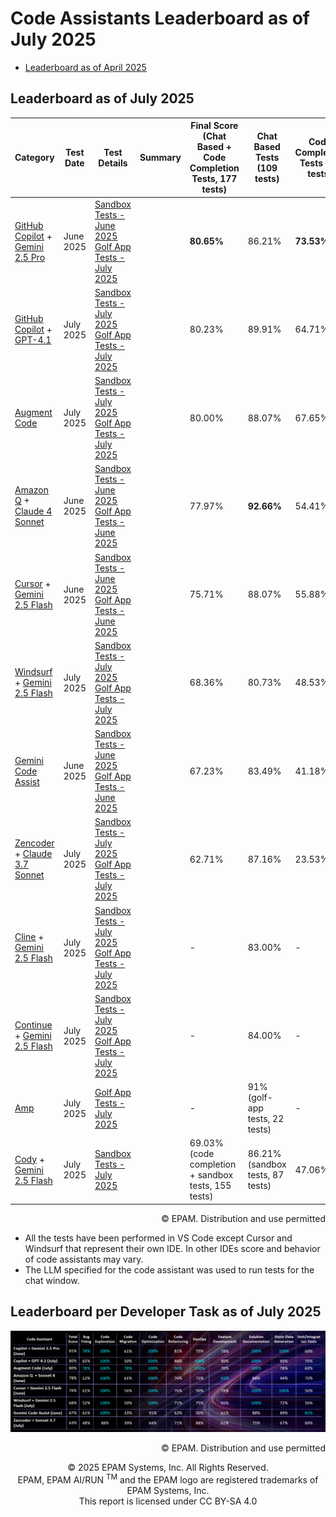 # Code Assistants Leaderboard as of July 2025

- [Leaderboard as of April 2025](code-assistants-2025.md)

## Leaderboard as of July 2025

| Category                                                                                                                                                           | Test Date | Test Details                                                                                                                                                                                                       | Summary                                                                                                                                                                                                                 | Final Score (Chat Based + Code Completion Tests, 177 tests) | Chat Based Tests (109 tests)     | Code Completion Tests (68 tests) |
|--------------------------------------------------------------------------------------------------------------------------------------------------------------------|-----------|--------------------------------------------------------------------------------------------------------------------------------------------------------------------------------------------------------------------|-----------------------------------------------------------------------------------------------------------------------------------------------------------------------------------------------------------------------------------|-------------------------------------------------------------|----------------------------------|----------------------------------|
| [GitHub Copilot](https://github.com/features/copilot) + [Gemini 2.5 Pro](https://cloud.google.com/vertex-ai/generative-ai/docs/models/gemini/2-5-pro)              | June 2025 | [Sandbox Tests - June 2025](reports/copilot/2025/copilot-gemini2.5Pro-sandbox-tests-june-2025.md) <br> [Golf App Tests - July 2025](reports/copilot/2025/copilot-gemini2.5Pro-golf-app-tests-june-2025.md)         |  | **80.65%**                                                  | 86.21%                           | **73.53%**                       |
| [GitHub Copilot](https://github.com/features/copilot) + [GPT-4.1](https://openai.com/index/gpt-4-1/)                                                               | July 2025 | [Sandbox Tests - July 2025](reports/copilot/2025/copilot-gpt4.1-sandbox-tests-july-2025.md) <br> [Golf App Tests - July 2025](reports/copilot/2025/copilot-gpt4.1-golf-app-july-2025.md)                           |  | 80.23%                                                      | 89.91%                           | 64.71%                           |
| [Augment Code](https://docs.augmentcode.com/introduction)                                                                                                          | July 2025 | [Sandbox Tests - July 2025](reports/augment-code/2025/augment-code-sandbox-tests-july-2025.md) <br> [Golf App Tests - July 2025](reports/augment-code/2025/augment-code-golf-app-tests-july-2025.md)               |  | 80.00%                                                      | 88.07%                           | 67.65%                           |
| [Amazon Q](https://aws.amazon.com/q/) + [Claude 4 Sonnet](https://www.anthropic.com/claude/sonnet)                   | June 2025 | [Sandbox Tests - June 2025](reports/amazon-q/2025/amazon-q-sandbox-tests-june-2025.md) <br> [Golf App Tests - June 2025](reports/amazon-q/2025/amazon-q-sonnet4-golf-app-tests-june-2025.md)     | | 77.97%                                                      | **92.66%**                       | 54.41%                           |
| [Cursor](https://www.cursor.com/) + [Gemini 2.5 Flash](https://cloud.google.com/vertex-ai/generative-ai/docs/models/gemini/2-5-flash)                              | June 2025 | [Sandbox Tests - June 2025](reports/cursor/2025/cursor-gemini2.5Flash-sandbox-tests-june-2025.md) <br> [Golf App Tests - June 2025](reports/cursor/2025/cursor-gemini2.5Flash-golf-app-tests-june-2025.md)         |  | 75.71%                                                      | 88.07%                           | 55.88%                           |
| [Windsurf](https://docs.windsurf.com/windsurf/getting-started) + [Gemini 2.5 Flash](https://cloud.google.com/vertex-ai/generative-ai/docs/models/gemini/2-5-flash) | July 2025 | [Sandbox Tests - July 2025](reports/windsurf/2025/windsurf-gemini2.5Flash-sandbox-tests-july-2025.md) <br> [Golf App Tests - July 2025](reports/windsurf/2025/windsurf-gemini2.5Flash-golf-app-tests-july-2025.md) |   | 68.36%                                                      | 80.73%                           | 48.53%                           |
| [Gemini Code Assist](https://codeassist.google/)                                                                                                                   | June 2025 | [Sandbox Tests - June 2025](reports/gemini/2025/gemini-sandbox-tests-june-2025.md) <br> [Golf App Tests - June 2025](reports/gemini/2025/gemini-golf-app-tests-june-2025.md)                                       |  | 67.23%                                                      | 83.49%                           | 41.18%                           |
| [Zencoder](https://docs.zencoder.ai/get-started/introduction) + [Claude 3.7 Sonnet](https://www.anthropic.com/claude/sonnet)                                       | July 2025 | [Sandbox Tests - July 2025](reports/zencoder/2025/zencoder-sonnet3.7-sandbox-tests-july-2025.md) <br> [Golf App Tests - July 2025](reports/zencoder/2025/zencoder-sonnet3.7-golf-app-tests-july-2025.md)           |  | 62.71%                                                      | 87.16%                           | 23.53%                           |
| [Cline](https://docs.cline.bot/getting-started/for-new-coders) + [Gemini 2.5 Flash](https://cloud.google.com/vertex-ai/generative-ai/docs/models/gemini/2-5-flash) | July 2025 | [Sandbox Tests - July 2025](reports/cline/2025/cline-gemini2.5Flash-sandbox-tests-july-2025.md) <br> [Golf App Tests - July 2025](reports/cline/2025/cline-gemini2.5Flash-golf-app-tests-july-2025.md)          |  | -                                                           | 83.00%                           | -                                |
| [Continue](https://docs.continue.dev/) + [Gemini 2.5 Flash](https://cloud.google.com/vertex-ai/generative-ai/docs/models/gemini/2-5-flash)                         | July 2025 | [Sandbox Tests - July 2025](reports/continue/2025/continue-gemini2.5Flash-sandbox-tests-july-2025.md) <br> [Golf App Tests - July 2025](reports/continue/2025/continue-gemini2.5Flash-golf-app-tests-july-2025.md) |  | -                                                           | 84.00%  | -                                |
| [Amp](https://sourcegraph.com/amp)                                                                                                                                 | July 2025 | [Golf App Tests - July 2025](reports/amp/2025/amp-golf-app-tests-july-2025.md)                                                                                                                                     |  | -                                                           | 91% (golf-app tests, 22 tests)   | -                                |
| [Cody](https://sourcegraph.com/docs/cody) + [Gemini 2.5 Flash](https://cloud.google.com/vertex-ai/generative-ai/docs/models/gemini/2-5-flash)                      | July 2025 | [Sandbox Tests - July 2025](reports/sourcegraph-cody/2025/cody-gemini2.5Flash-sandbox-tests-july-2025.md)                                                                                                          |  | 69.03% (code completion + sandbox tests, 155 tests)         | 86.21% (sandbox tests, 87 tests)     | 47.06%                           |

<div style='text-align: right;'> © EPAM. Distribution and use permitted </div>

- All the tests have been performed in VS Code except Cursor and Windsurf that represent their own IDE. In other IDEs score and behavior of code assistants may vary.
- The LLM specified for the code assistant was used to run tests for the chat window.

## Leaderboard per Developer Task as of July 2025
![code-assistants-performance-apr-2025.png](../../images/sandbox-test/code-assistants-performance-engineering-benchmark-detailed-july-25.png)
<div style='text-align: right;'> © EPAM. Distribution and use permitted </div>

<p style="text-align: center;">    © 2025 EPAM Systems, Inc. All Rights Reserved.<br/>    EPAM, EPAM AI/RUN <sup>TM</sup> and the EPAM logo are registered trademarks of EPAM Systems, Inc.<br>    This report is licensed under CC BY-SA 4.0<br/></p>

